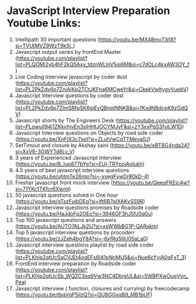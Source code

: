 # JavaScript Interview Preparation Youtube Links:

1. Intellipath 30 important questions (https://youtu.be/MX48mv73jf8?si=TVUtMVZ9WzT9kSI_)
2. Javascript output series by frontEnd Master (https://youtube.com/playlist?list=PLQOMi2yb4hF2kQ5Axv_tdznWLInV5qj8M&si=c7dOLc4kxAW3OY_f)
3. Live Coding Interview javascript by coder dost (https://youtube.com/playlist?list=PL2PkZdv6p7ZniAiKp2TCtJKFna6MCweYr&si=CkekVwItygyVuebV)
4. Javascript interview questions by coder dost (https://youtube.com/playlist?list=PL2PkZdv6p7ZlmSRfpSK6giEyQBnptNNKB&si=fKxdNBdcpK9zGdQV)
5. Javascript shorts by The Engineers Desk (https://youtube.com/playlist?list=PLqwuIl94i1ZKkvhjvEn3siHHtJOCYMJyF&si=zY3xxPpS3fyiLW1D)
6. Javascript Interview questions on Objects by road side coder (https://youtu.be/XnFIX3c7xoI?si=ZLutVwCqTTMeva0J)
7. SetTimout and closure by Akshay saini (https://youtu.be/eBTBG4nda2A?si=XxV6-3GWYTd8Ly_V)
8. 3 years of Experienced Javascript Interview (https://youtu.be/B_Iup877bYg?si=EUj-TRYpojAolukh)
9. 4.5 years of best javascript interview questions (https://youtu.be/uhtmTe26rqo?si=-xvegFvwDr80kD-4)
10. Fresher javascript front mock interview (https://youtu.be/QeeqFKEjc4w?si=71YKc1TKfcr6Xwml)
11. 50 javascript questions solved in One hour (https://youtu.be/qTszFuibDEg?si=lft6B7pIXAKvSS9R)
12. Javascript interview questions promises by Roadside coder (https://youtu.be/HaJdoFp2OEc?si=3946GF3hJ5fJ0q0u)
13. Top 100 javascript questions and answers (https://youtu.be/AUTO7ALJk2U?si=xsWWbBG1P-QARskm)
14. Top 5 javascript interview questions by procoderr (https://youtu.be/zJZeh4bgY8A?si=-6xfRq5tlU05aLa0)
15. Javascript interview questions playlist by road side coder (https://youtube.com/playlist?list=PLKhlp2qtUcSaCVJEt4ogEFs6I41pNnMU5&si=Nue6cYyjA0qFxT_3)
16. FrontEnd interview preparation by Roadside coder (https://youtube.com/playlist?list=PLKhlp2qtUcSb_WQZC3sq9Vw3NC4DbreUL&si=5WBPXwOuqVyn_Pea)
17. Javascript interview ( function, closures and currying) by freecodecamp (https://youtu.be/tbqVqP5ilzQ?si=QU8GGvqB9_MB1bUF)
